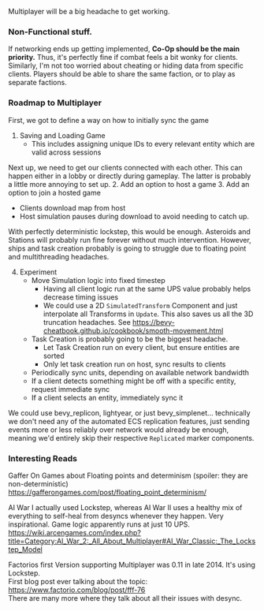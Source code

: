 Multiplayer will be a big headache to get working.

### Non-Functional stuff.
If networking ends up getting implemented, **Co-Op should be the main priority.** Thus, it's perfectly fine if combat feels a bit wonky for clients. Similarly, I'm not too worried about cheating or hiding data from specific clients. Players should be able to share the same faction, or to play as separate factions. 

### Roadmap to Multiplayer
First, we got to define a way on how to initially sync the game
1. Saving and Loading Game
   - This includes assigning unique IDs to every relevant entity which are valid across sessions

Next up, we need to get our clients connected with each other. This can happen either in a lobby or directly during gameplay. The latter is probably a little more annoying to set up.
2. Add an option to host a game
3. Add an option to join a hosted game
   - Clients download map from host
   - Host simulation pauses during download to avoid needing to catch up.

With perfectly deterministic lockstep, this would be enough. Asteroids and Stations will probably run fine forever without much intervention. However, ships and task creation probably is going to struggle due to floating point and multithreading headaches.

4. Experiment
   - Move Simulation logic into fixed timestep 
     - Having all client logic run at the same UPS value probably helps decrease timing issues
     - We could use a 2D `SimulatedTransform` Component and just interpolate all Transforms in `Update`. This also saves us all the 3D truncation headaches. See https://bevy-cheatbook.github.io/cookbook/smooth-movement.html
   - Task Creation is probably going to be the biggest headache.
     - Let Task Creation run on every client, but ensure entities are sorted
     - Only let task creation run on host, sync results to clients
   - Periodically sync units, depending on available network bandwidth
   - If a client detects something might be off with a specific entity, request immediate sync
   - If a client selects an entity, immediately sync it

We could use bevy_replicon, lightyear, or just bevy_simplenet... technically we don't need any of the automated ECS replication features, just sending events more or less reliably over network would already be enough, meaning we'd entirely skip their respective `Replicated` marker components.



### Interesting Reads
Gaffer On Games about Floating points and determinism (spoiler: they are non-deterministic)<br> 
https://gafferongames.com/post/floating_point_determinism/

AI War I actually used Lockstep, whereas AI War II uses a healthy mix of everything to self-heal from desyncs whenever they happen. Very inspirational. Game logic apparently runs at just 10 UPS.<br>
https://wiki.arcengames.com/index.php?title=Category:AI_War_2:_All_About_Multiplayer#AI_War_Classic:_The_Lockstep_Model

Factorios first Version supporting Multiplayer was 0.11 in late 2014. It's using Lockstep.<br>
First blog post ever talking about the topic: https://www.factorio.com/blog/post/fff-76<br>
There are many more where they talk about all their issues with desync.






